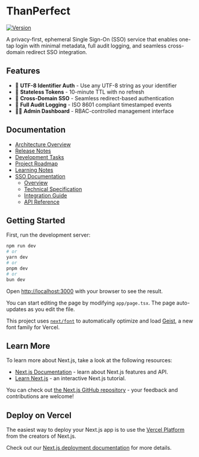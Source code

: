 # ThanPerfect

[![Version](https://img.shields.io/badge/version-1.0.0-blue.svg)](https://github.com/yourusername/thanperfect)

A privacy-first, ephemeral Single Sign-On (SSO) service that enables one-tap login with minimal metadata, full audit logging, and seamless cross-domain redirect SSO integration.

## Features

- 🔐 **UTF-8 Identifier Auth** - Use any UTF-8 string as your identifier
- 🪪 **Stateless Tokens** - 10-minute TTL with no refresh
- 🔁 **Cross-Domain SSO** - Seamless redirect-based authentication
- 🧾 **Full Audit Logging** - ISO 8601 compliant timestamped events
- 👨‍💼 **Admin Dashboard** - RBAC-controlled management interface

## Documentation

- [Architecture Overview](./ARCHITECTURE.md)
- [Release Notes](./RELEASE_NOTES.md)
- [Development Tasks](./TASKLIST.md)
- [Project Roadmap](./ROADMAP.md)
- [Learning Notes](./LEARNINGS.md)
- [SSO Documentation](/docs/sso)
  - [Overview](/docs/sso/overview.md)
  - [Technical Specification](/docs/sso/technical-spec.md)
  - [Integration Guide](/docs/sso/integration-guide.md)
  - [API Reference](/docs/sso/api-reference.md)

## Getting Started

First, run the development server:

```bash
npm run dev
# or
yarn dev
# or
pnpm dev
# or
bun dev
```

Open [http://localhost:3000](http://localhost:3000) with your browser to see the result.

You can start editing the page by modifying `app/page.tsx`. The page auto-updates as you edit the file.

This project uses [`next/font`](https://nextjs.org/docs/app/building-your-application/optimizing/fonts) to automatically optimize and load [Geist](https://vercel.com/font), a new font family for Vercel.

## Learn More

To learn more about Next.js, take a look at the following resources:

- [Next.js Documentation](https://nextjs.org/docs) - learn about Next.js features and API.
- [Learn Next.js](https://nextjs.org/learn) - an interactive Next.js tutorial.

You can check out [the Next.js GitHub repository](https://github.com/vercel/next.js) - your feedback and contributions are welcome!

## Deploy on Vercel

The easiest way to deploy your Next.js app is to use the [Vercel Platform](https://vercel.com/new?utm_medium=default-template&filter=next.js&utm_source=create-next-app&utm_campaign=create-next-app-readme) from the creators of Next.js.

Check out our [Next.js deployment documentation](https://nextjs.org/docs/app/building-your-application/deploying) for more details.
